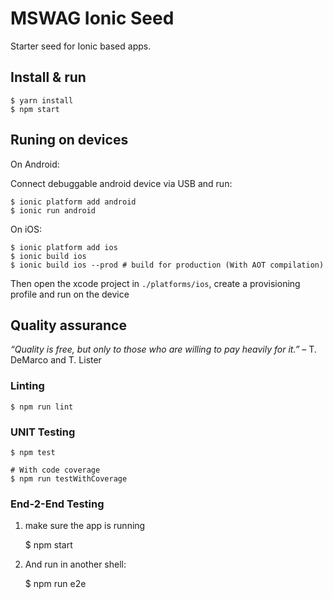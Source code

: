 # MSWAG Ionic Seed

Starter seed for Ionic based apps.

## Install & run

	$ yarn install
	$ npm start


## Runing on devices

On Android:

Connect debuggable android device via USB and run:

	$ ionic platform add android
	$ ionic run android

On iOS:

	$ ionic platform add ios
	$ ionic build ios
	$ ionic build ios --prod # build for production (With AOT compilation)

Then open the xcode project in `./platforms/ios`, create a provisioning profile
and run on the device


## Quality assurance

_“Quality is free, but only to those who are willing to pay heavily for it.”_ – T. DeMarco and T. Lister


### Linting

	$ npm run lint


### UNIT Testing

	$ npm test

	# With code coverage
	$ npm run testWithCoverage


### End-2-End Testing

1. make sure the app is running

	$ npm start

2. And run in another shell:

	$ npm run e2e
